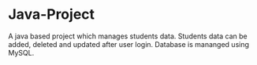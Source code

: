 # Java-Project
A java based project which manages students data. Students data can be added, deleted and updated after user login.
Database is mananged using MySQL.
